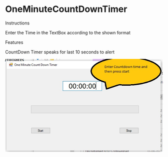 # OneMinuteCountDownTimer

Instructions

Enter the Time in the TextBox according to the shown format

Features

CountDown Timer speaks for last 10 seconds to alert

<img style='width: 600px' src="Screenshot 2022-09-10 233825.jpg"></img>
